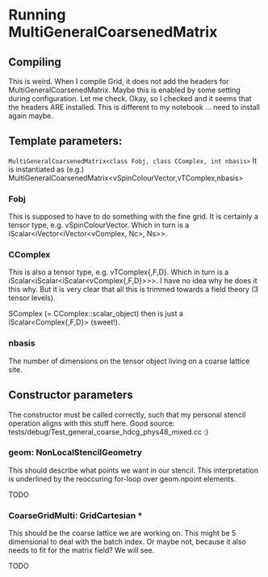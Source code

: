 # Running MultiGeneralCoarsenedMatrix

## Compiling
This is weird. When I compile Grid, it does not add the headers for MultiGeneralCoarsenedMatrix.
Maybe this is enabled by some setting during configuration. Let me check.
Okay, so I checked and it seems that the headers ARE installed.
This is different to my notebook ... need to install again maybe.

## Template parameters:
`MultiGeneralCoarsenedMatrix<class Fobj, class CComplex, int nbasis>`
It is instantiated as (e.g.)
MultiGeneralCoarsenedMatrix<vSpinColourVector,vTComplex,nbasis>

### Fobj
This is supposed to have to do something with the fine grid.
It is certainly a tensor type, e.g. vSpinColourVector.
Which in turn is a iScalar<iVector<iVector<vComplex, Nc>, Ns>>.

### CComplex
This is also a tensor type, e.g. vTComplex{,F,D}.
Which in turn is a iScalar<iScalar<iScalar<vComplex{,F,D}>>>.
I have no idea why he does it this why.
But it is very clear that all this is trimmed towards a field theory (3 tensor levels).

SComplex (= CComplex::scalar_object) then is just a iScalar<Complex{,F,D}> (sweet!).

### nbasis
The number of dimensions on the tensor object living on a coarse lattice site.

## Constructor parameters
The constructor must be called correctly, such that my personal stencil operation aligns with this stuff here.
Good source: tests/debug/Test_general_coarse_hdcg_phys48_mixed.cc :)

### geom: NonLocalStencilGeometry
This should describe what points we want in our stencil.
This interpretation is underlined by the reoccuring for-loop over geom.npoint elements.

TODO

### CoarseGridMulti: GridCartesian *
This should be the coarse lattice we are working on.
This might be 5 dimensional to deal with the batch index.
Or maybe not, because it also needs to fit for the matrix field?
We will see.

TODO
